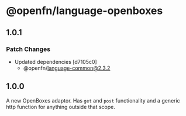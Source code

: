 # @openfn/language-openboxes

## 1.0.1

### Patch Changes

- Updated dependencies [d7105c0]
  - @openfn/language-common@2.3.2

## 1.0.0

A new OpenBoxes adaptor. Has `get` and `post` functionality and a generic http
function for anything outside that scope.
